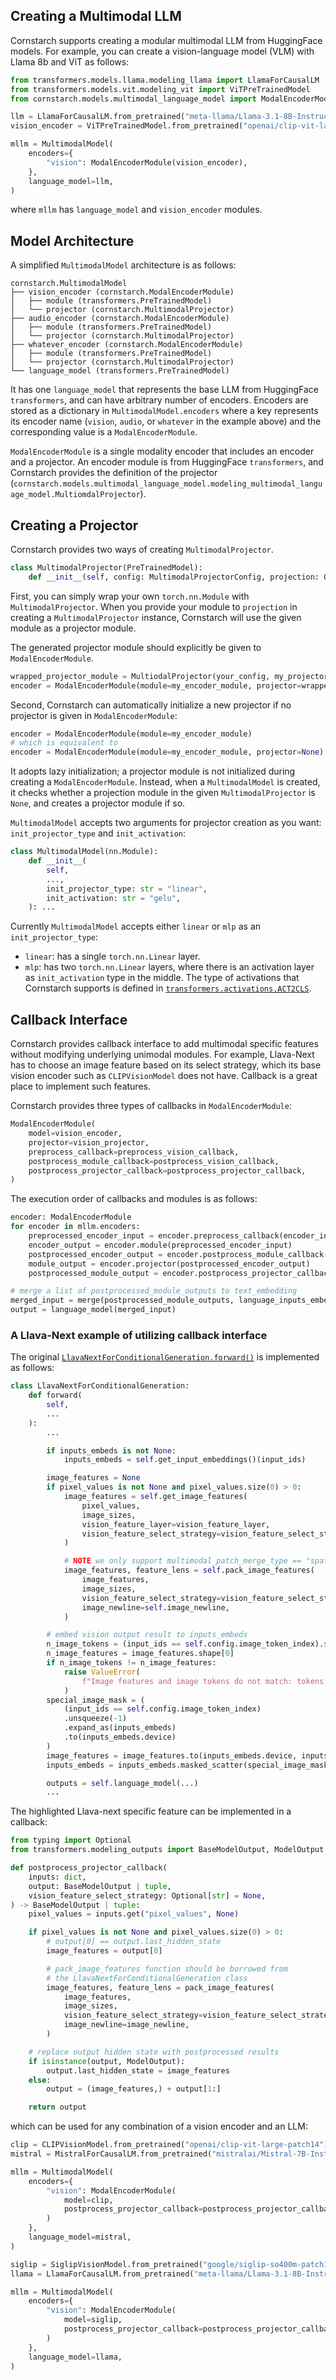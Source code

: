 ## Creating a Multimodal LLM

Cornstarch supports creating a modular multimodal LLM from HuggingFace models.
For example, you can create a vision-language model (VLM) with Llama 8b and ViT as follows:

``` py
from transformers.models.llama.modeling_llama import LlamaForCausalLM
from transformers.models.vit.modeling_vit import ViTPreTrainedModel
from cornstarch.models.multimodal_language_model import ModalEncoderModule, MultimodalModel

llm = LlamaForCausalLM.from_pretrained("meta-llama/Llama-3.1-8B-Instruct")
vision_encoder = ViTPreTrainedModel.from_pretrained("openai/clip-vit-large-patch14")

mllm = MultimodalModel(
    encoders={
        "vision": ModalEncoderModule(vision_encoder),
    },
    language_model=llm,
)
```

where `mllm` has `language_model` and `vision_encoder` modules.

## Model Architecture

A simplified `MultimodalModel` architecture is as follows:

```
cornstarch.MultimodalModel
├── vision_encoder (cornstarch.ModalEncoderModule)
│   ├── module (transformers.PreTrainedModel)
│   └── projector (cornstarch.MultimodalProjector)
├── audio_encoder (cornstarch.ModalEncoderModule)
│   ├── module (transformers.PreTrainedModel)
│   └── projector (cornstarch.MultimodalProjector)
├── whatever_encoder (cornstarch.ModalEncoderModule)
│   ├── module (transformers.PreTrainedModel)
│   └── projector (cornstarch.MultimodalProjector)
└── language_model (transformers.PreTrainedModel)
```

It has one `language_model` that represents the base LLM from HuggingFace `transformers`, and can have arbitrary number of encoders.
Encoders are stored as a dictionary in `MultimodalModel.encoders` where a key represents its encoder name (`vision`, `audio`, or `whatever` in the example above) and the corresponding value is a `ModalEncoderModule`.

`ModalEncoderModule` is a single modality encoder that includes an encoder and a projector.
An encoder module is from HuggingFace `transformers`, and Cornstarch provides the definition of the projector (`cornstarch.models.multimodal_language_model.modeling_multimodal_language_model.MultiomdalProjector`).

## Creating a Projector

Cornstarch provides two ways of creating `MultimodalProjector`.

``` py
class MultimodalProjector(PreTrainedModel):
    def __init__(self, config: MultimodalProjectorConfig, projection: Optional[nn.Module] = None): ...
```

First, you can simply wrap your own `torch.nn.Module` with `MultimodalProjector`.
When you provide your module to `projection` in creating a `MultimodalProjector` instance, Cornstarch will use the given module as a projector module.

The generated projector module should explicitly be given to `ModalEncoderModule`.

``` py
wrapped_projector_module = MultiodalProjector(your_config, my_projector_module)
encoder = ModalEncoderModule(module=my_encoder_module, projector=wrapped_projector_module)
```

Second, Cornstarch can automatically initialize a new projector if no projector is given in `ModalEncoderModule`:

``` py
encoder = ModalEncoderModule(module=my_encoder_module)
# which is equivalent to 
encoder = ModalEncoderModule(module=my_encoder_module, projector=None)
```

It adopts lazy initialization; a projector module is not initialized during creating a `ModalEncoderModule`.
Instead, when a `MultimodalModel` is created, it checks whether a projection module in the given `MultimodalProjector` is `None`, and creates a projector module if so.

`MultimodalModel` accepts two arguments for projector creation as you want: `init_projector_type` and `init_activation`:

``` py
class MultimodalModel(nn.Module):
    def __init__(
        self,
        ...,
        init_projector_type: str = "linear",
        init_activation: str = "gelu",
    ): ...
```

Currently `MultimodalModel` accepts either `linear` or `mlp` as an `init_projector_type`:

- `linear`: has a single `torch.nn.Linear` layer.
- `mlp`: has two `torch.nn.Linear` layers, where there is an activation layer as `init_activation` type in the middle.
The type of activations that Cornstarch supports is defined in [`transformers.activations.ACT2CLS`](https://github.com/huggingface/transformers/blob/v4.45.0/src/transformers/activations.py#L200).


## Callback Interface

Cornstarch provides callback interface to add multimodal specific features without modifying underlying unimodal modules.
For example, Llava-Next has to choose an image feature based on its select strategy, which its base vision encoder such as `CLIPVisionModel` does not have.
Callback is a great place to implement such features.

Cornstarch provides three types of callbacks in `ModalEncoderModule`:

``` py hl_lines="4 5 6"
ModalEncoderModule(
    model=vision_encoder,
    projector=vision_projector,
    preprocess_callback=preprocess_vision_callback,
    postprocess_module_callback=postprocess_vision_callback,
    postprocess_projector_callback=postprocess_projector_callback,
)
```

The execution order of callbacks and modules is as follows:

``` py
encoder: ModalEncoderModule
for encoder in mllm.encoders:
    preprocessed_encoder_input = encoder.preprocess_callback(encoder_input)
    encoder_output = encoder.module(preprocessed_encoder_input)
    postprocessed_encoder_output = encoder.postprocess_module_callback(encoder_output)
    module_output = encoder.projector(postprocessed_encoder_output)
    postprocessed_module_output = encoder.postprocess_projector_callback(module_output)

# merge a list of postprocessed_module_outputs to text_embedding
merged_input = merge(postprocessed_module_outputs, language_inputs_embedding)
output = language_model(merged_input)
```

### A Llava-Next example of utilizing callback interface

The original [`LlavaNextForConditionalGeneration.forward()`](https://github.com/huggingface/transformers/blob/5d7739f15a6e50de416977fe2cc9cb516d67edda/src/transformers/models/llava_next/modeling_llava_next.py#L346) is implemented as follows:

``` py hl_lines="13-26"
class LlavaNextForConditionalGeneration:
    def forward(
        self,
        ...
    ):
        ...

        if inputs_embeds is not None:
            inputs_embeds = self.get_input_embeddings()(input_ids)

        image_features = None
        if pixel_values is not None and pixel_values.size(0) > 0:
            image_features = self.get_image_features(
                pixel_values,
                image_sizes,
                vision_feature_layer=vision_feature_layer,
                vision_feature_select_strategy=vision_feature_select_strategy,
            )

            # NOTE we only support multimodal_patch_merge_type == "spatial_unpad"
            image_features, feature_lens = self.pack_image_features(
                image_features,
                image_sizes,
                vision_feature_select_strategy=vision_feature_select_strategy,
                image_newline=self.image_newline,
            )

        # embed vision output result to inputs_embeds
        n_image_tokens = (input_ids == self.config.image_token_index).sum().item()
        n_image_features = image_features.shape[0]
        if n_image_tokens != n_image_features:
            raise ValueError(
                f"Image features and image tokens do not match: tokens: {n_image_tokens}, features {n_image_features}"
            )
        special_image_mask = (
            (input_ids == self.config.image_token_index)
            .unsqueeze(-1)
            .expand_as(inputs_embeds)
            .to(inputs_embeds.device)
        )
        image_features = image_features.to(inputs_embeds.device, inputs_embeds.dtype)
        inputs_embeds = inputs_embeds.masked_scatter(special_image_mask, image_features)

        outputs = self.language_model(...)
        ...
```

The highlighted Llava-next specific feature can be implemented in a callback:

``` py hl_lines="13-21"
from typing import Optional
from transformers.modeling_outputs import BaseModelOutput, ModelOutput

def postprocess_projector_callback(
    inputs: dict,
    output: BaseModelOutput | tuple,
    vision_feature_select_strategy: Optional[str] = None,
) -> BaseModelOutput | tuple:
    pixel_values = inputs.get("pixel_values", None)

    if pixel_values is not None and pixel_values.size(0) > 0:
        # output[0] == output.last_hidden_state
        image_features = output[0]

        # pack_image_features function should be borrowed from
        # the LlavaNextForConditionalGeneration class
        image_features, feature_lens = pack_image_features(
            image_features,
            image_sizes,
            vision_feature_select_strategy=vision_feature_select_strategy,
            image_newline=image_newline,
        )

    # replace output hidden state with postprocessed results
    if isinstance(output, ModelOutput):
        output.last_hidden_state = image_features
    else:
        output = (image_features,) + output[1:]

    return output
```
which can be used for any combination of a vision encoder and an LLM:

```py title="Llava-Next with CLIP+Mistral using Cornstarch"
clip = CLIPVisionModel.from_pretrained("openai/clip-vit-large-patch14")
mistral = MistralForCausalLM.from_pretrained("mistralai/Mistral-7B-Instruct-v0.3")

mllm = MultimodalModel(
    encoders={
        "vision": ModalEncoderModule(
            model=clip,
            postprocess_projector_callback=postprocess_projector_callback,
        )
    },
    language_model=mistral,
)
```

```py title="Llava-Next with Siglip+Llama using Cornstarch"
siglip = SiglipVisionModel.from_pretrained("google/siglip-so400m-patch14-384")
llama = LlamaForCausalLM.from_pretrained("meta-llama/Llama-3.1-8B-Instruct")

mllm = MultimodalModel(
    encoders={
        "vision": ModalEncoderModule(
            model=siglip,
            postprocess_projector_callback=postprocess_projector_callback,
        )
    },
    language_model=llama,
)
```